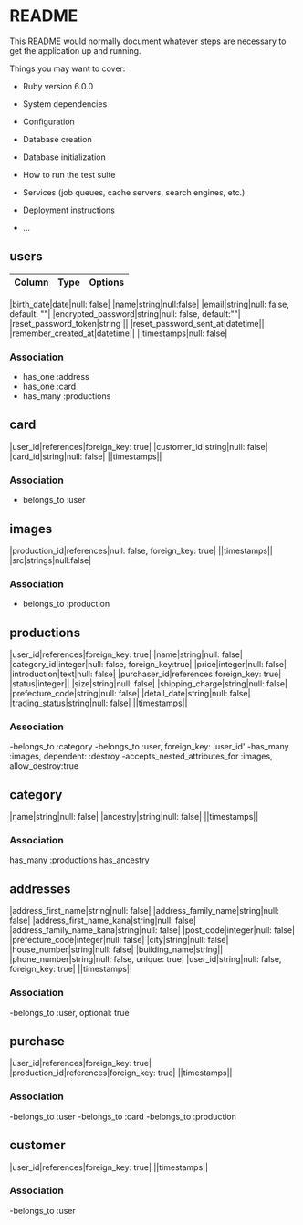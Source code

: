 # README

This README would normally document whatever steps are necessary to get the
application up and running.

Things you may want to cover:

* Ruby version 6.0.0

* System dependencies

* Configuration

* Database creation

* Database initialization

* How to run the test suite

* Services (job queues, cache servers, search engines, etc.)

* Deployment instructions

* ...

## users
|Column|Type|Options|
|------|----|-------|

|birth_date|date|null: false|
|name|string|null:false|
|email|string|null: false, default: ""|
|encrypted_password|string|null: false, default:""|
|reset_password_token|string ||
|reset_password_sent_at|datetime||
|remember_created_at|datetime||
||timestamps|null: false|

### Association
- has_one :address
- has_one :card
- has_many :productions





## card

|user_id|references|foreign_key: true|
|customer_id|string|null: false|
|card_id|string|null: false|
||timestamps||

### Association
- belongs_to :user




## images

|production_id|references|null: false, foreign_key: true|
||timestamps||
|src|strings|null:false|

### Association
- belongs_to :production




## productions

|user_id|references|foreign_key: true|
|name|string|null: false|
|category_id|integer|null: false, foreign_key:true|
|price|integer|null: false|
|introduction|text|null: false|
|purchaser_id|references|foreign_key: true|
|status|integer||
|size|string|null: false|
|shipping_charge|string|null: false|
|prefecture_code|string|null: false|
|detail_date|string|null: false|
|trading_status|string|null: false|
||timestamps||

### Association
-belongs_to :category
-belongs_to :user, foreign_key: 'user_id'
-has_many :images, dependent: :destroy
-accepts_nested_attributes_for :images,
allow_destroy:true



## category

|name|string|null: false|
|ancestry|string|null: false|
||timestamps||

### Association
has_many :productions
has_ancestry



## addresses

|address_first_name|string|null: false|
|address_family_name|string|null: false|
|address_first_name_kana|string|null: false|
|address_family_name_kana|string|null: false|
|post_code|integer|null: false|
|prefecture_code|integer|null: false|
|city|string|null: false|
|house_number|string|null: false|
|building_name|string||
|phone_number|string|null: false, unique: true|
|user_id|string|null: false, foreign_key: true|
||timestamps||

### Association
-belongs_to :user, optional: true





## purchase

|user_id|references|foreign_key: true|
|production_id|references|foreign_key: true|
||timestamps||

### Association
-belongs_to :user
-belongs_to :card
-belongs_to :production




## customer

|user_id|references|foreign_key: true|
||timestamps||

### Association
-belongs_to :user
